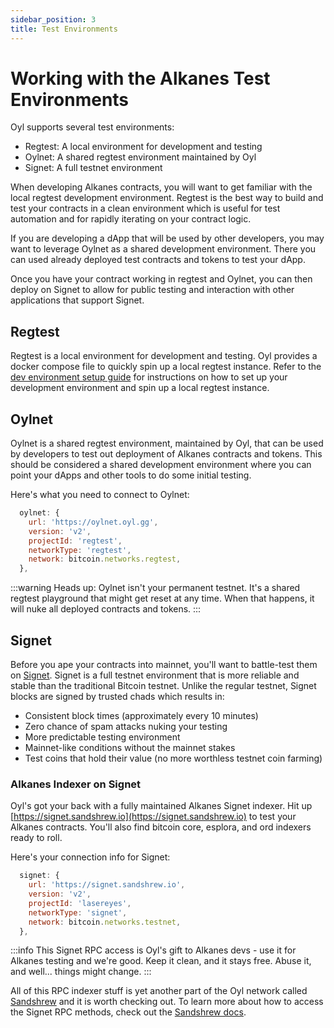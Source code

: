 ```yaml
---
sidebar_position: 3
title: Test Environments
---
```


# Working with the Alkanes Test Environments

Oyl supports several test environments:

- Regtest: A local environment for development and testing
- Oylnet: A shared regtest environment maintained by Oyl
- Signet: A full testnet environment

When developing Alkanes contracts, you will want to get familiar with the local regtest development environment. Regtest is the best way to build and test your contracts in a clean environment which is useful for test automation and for rapidly iterating on your contract logic.

If you are developing a dApp that will be used by other developers, you may want to leverage Oylnet as a shared development environment. There you can used already deployed test contracts and tokens to test your dApp.

Once you have your contract working in regtest and Oylnet, you can then deploy on Signet to allow for public testing and interaction with other applications that support Signet.

## Regtest

Regtest is a local environment for development and testing. Oyl provides a docker compose file to quickly spin up a local regtest instance. Refer to the [dev environment setup guide](/docs/developers/setup) for instructions on how to set up your development environment and spin up a local regtest instance.

## Oylnet

Oylnet is a shared regtest environment, maintained by Oyl, that can be used by developers to test out deployment of Alkanes contracts and tokens. This should be considered a shared development environment where you can point your dApps and other tools to do some initial testing.

Here's what you need to connect to Oylnet:

```javascript
  oylnet: {
    url: 'https://oylnet.oyl.gg',
    version: 'v2',
    projectId: 'regtest',
    networkType: 'regtest',
    network: bitcoin.networks.regtest,
  },
```

:::warning
Heads up: Oylnet isn't your permanent testnet. It's a shared regtest playground that might get reset at any time.
When that happens, it will nuke all deployed contracts and tokens.
:::

## Signet

Before you ape your contracts into mainnet, you'll want to battle-test them on [Signet](https://mempool.space/signet). Signet is a full testnet environment that is more reliable and stable than the traditional Bitcoin testnet. Unlike the regular testnet, Signet blocks are signed by trusted chads which results in:

- Consistent block times (approximately every 10 minutes)
- Zero chance of spam attacks nuking your testing
- More predictable testing environment
- Mainnet-like conditions without the mainnet stakes
- Test coins that hold their value (no more worthless testnet coin farming)

### Alkanes Indexer on Signet

Oyl's got your back with a fully maintained Alkanes Signet indexer. Hit up [https://signet.sandshrew.io](https://signet.sandshrew.io) to test your Alkanes contracts. You'll also find bitcoin core, esplora, and ord indexers ready to roll.

Here's your connection info for Signet:

```javascript
  signet: {
    url: 'https://signet.sandshrew.io',
    version: 'v2',
    projectId: 'lasereyes',
    networkType: 'signet',
    network: bitcoin.networks.testnet,
  },
```

:::info
This Signet RPC access is Oyl's gift to Alkanes devs - use it for Alkanes testing and we're good. Keep it clean, and it stays free. Abuse it, and well... things might change.
:::

All of this RPC indexer stuff is yet another part of the Oyl network called [Sandshrew](https://sandshrew.io) and it is worth checking out. To learn more about how to access the Signet RPC methods, check out the [Sandshrew docs](https://docs.sandshrew.io/sandshrew-namespaces/btc-standard-bitcoin-rpc).

